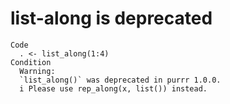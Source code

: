 # list-along is deprecated

    Code
      . <- list_along(1:4)
    Condition
      Warning:
      `list_along()` was deprecated in purrr 1.0.0.
      i Please use rep_along(x, list()) instead.

